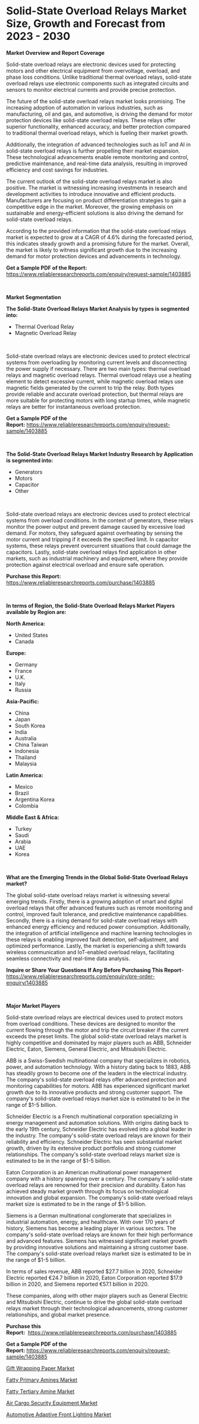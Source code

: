 <p><h1>Solid-State Overload Relays Market Size, Growth and Forecast from 2023 - 2030</h1></p><p><strong>Market Overview and Report Coverage</strong></p>
<p><p>Solid-state overload relays are electronic devices used for protecting motors and other electrical equipment from overvoltage, overload, and phase loss conditions. Unlike traditional thermal overload relays, solid-state overload relays use electronic components such as integrated circuits and sensors to monitor electrical currents and provide precise protection.</p><p>The future of the solid-state overload relays market looks promising. The increasing adoption of automation in various industries, such as manufacturing, oil and gas, and automotive, is driving the demand for motor protection devices like solid-state overload relays. These relays offer superior functionality, enhanced accuracy, and better protection compared to traditional thermal overload relays, which is fueling their market growth.</p><p>Additionally, the integration of advanced technologies such as IoT and AI in solid-state overload relays is further propelling their market expansion. These technological advancements enable remote monitoring and control, predictive maintenance, and real-time data analysis, resulting in improved efficiency and cost savings for industries.</p><p>The current outlook of the solid-state overload relays market is also positive. The market is witnessing increasing investments in research and development activities to introduce innovative and efficient products. Manufacturers are focusing on product differentiation strategies to gain a competitive edge in the market. Moreover, the growing emphasis on sustainable and energy-efficient solutions is also driving the demand for solid-state overload relays.</p><p>According to the provided information that the solid-state overload relays market is expected to grow at a CAGR of 4.6% during the forecasted period, this indicates steady growth and a promising future for the market. Overall, the market is likely to witness significant growth due to the increasing demand for motor protection devices and advancements in technology.</p></p>
<p><strong>Get a Sample PDF of the Report:</strong> <a href="https://www.reliableresearchreports.com/enquiry/request-sample/1403885">https://www.reliableresearchreports.com/enquiry/request-sample/1403885</a></p>
<p>&nbsp;</p>
<p><strong>Market Segmentation</strong></p>
<p><strong>The Solid-State Overload Relays Market Analysis by types is segmented into:</strong></p>
<p><ul><li>Thermal Overload Relay</li><li>Magnetic Overload Relay</li></ul></p>
<p>&nbsp;</p>
<p><p>Solid-state overload relays are electronic devices used to protect electrical systems from overloading by monitoring current levels and disconnecting the power supply if necessary. There are two main types: thermal overload relays and magnetic overload relays. Thermal overload relays use a heating element to detect excessive current, while magnetic overload relays use magnetic fields generated by the current to trip the relay. Both types provide reliable and accurate overload protection, but thermal relays are more suitable for protecting motors with long startup times, while magnetic relays are better for instantaneous overload protection.</p></p>
<p><strong>Get a Sample PDF of the Report:</strong>&nbsp;<a href="https://www.reliableresearchreports.com/enquiry/request-sample/1403885">https://www.reliableresearchreports.com/enquiry/request-sample/1403885</a></p>
<p>&nbsp;</p>
<p><strong>The Solid-State Overload Relays Market Industry Research by Application is segmented into:</strong></p>
<p><ul><li>Generators</li><li>Motors</li><li>Capacitor</li><li>Other</li></ul></p>
<p>&nbsp;</p>
<p><p>Solid-state overload relays are electronic devices used to protect electrical systems from overload conditions. In the context of generators, these relays monitor the power output and prevent damage caused by excessive load demand. For motors, they safeguard against overheating by sensing the motor current and tripping if it exceeds the specified limit. In capacitor systems, these relays prevent overcurrent situations that could damage the capacitors. Lastly, solid-state overload relays find application in other markets, such as industrial machinery and equipment, where they provide protection against electrical overload and ensure safe operation.</p></p>
<p><strong>Purchase this Report:</strong>&nbsp; <a href="https://www.reliableresearchreports.com/purchase/1403885">https://www.reliableresearchreports.com/purchase/1403885</a></p>
<p>&nbsp;</p>
<p><strong>In terms of Region, the Solid-State Overload Relays Market Players available by Region are:</strong></p>
<p>
    <p> <strong> North America: </strong>
        <ul>
            <li>United States</li>
            <li>Canada</li>
        </ul>
        </p> 
    <p> <strong> Europe: </strong>
        <ul>
            <li>Germany</li>
            <li>France</li>
            <li>U.K.</li>
            <li>Italy</li>
            <li>Russia</li>
        </ul>
        </p> 
    <p> <strong> Asia-Pacific: </strong>
        <ul>
            <li>China</li>
            <li>Japan</li>
            <li>South Korea</li>
            <li>India</li>
            <li>Australia</li>
            <li>China Taiwan</li>
            <li>Indonesia</li>
            <li>Thailand</li>
            <li>Malaysia</li>
        </ul>
        </p> 
    <p> <strong> Latin America: </strong>
        <ul>
            <li>Mexico</li>
            <li>Brazil</li>
            <li>Argentina Korea</li>
            <li>Colombia</li>
        </ul>
        </p> 
    <p> <strong> Middle East & Africa: </strong>
        <ul>
            <li>Turkey</li>
            <li>Saudi</li>
            <li>Arabia</li>
            <li>UAE</li>
            <li>Korea</li>
        </ul>
    </p>
    </p>
<p>&nbsp;</p>
<p><strong>What are the Emerging Trends in the Global Solid-State Overload Relays market?</strong></p>
<p><p>The global solid-state overload relays market is witnessing several emerging trends. Firstly, there is a growing adoption of smart and digital overload relays that offer advanced features such as remote monitoring and control, improved fault tolerance, and predictive maintenance capabilities. Secondly, there is a rising demand for solid-state overload relays with enhanced energy efficiency and reduced power consumption. Additionally, the integration of artificial intelligence and machine learning technologies in these relays is enabling improved fault detection, self-adjustment, and optimized performance. Lastly, the market is experiencing a shift towards wireless communication and IoT-enabled overload relays, facilitating seamless connectivity and real-time data analysis.</p></p>
<p><strong>Inquire or Share Your Questions If Any Before Purchasing This Report</strong>- <a href="https://www.reliableresearchreports.com/enquiry/pre-order-enquiry/1403885">https://www.reliableresearchreports.com/enquiry/pre-order-enquiry/1403885</a></p>
<p>&nbsp;</p>
<p><strong>Major Market Players</strong></p>
<p><p>Solid-state overload relays are electrical devices used to protect motors from overload conditions. These devices are designed to monitor the current flowing through the motor and trip the circuit breaker if the current exceeds the preset limits. The global solid-state overload relays market is highly competitive and dominated by major players such as ABB, Schneider Electric, Eaton, Siemens, General Electric, and Mitsubishi Electric.</p><p>ABB is a Swiss-Swedish multinational company that specializes in robotics, power, and automation technology. With a history dating back to 1883, ABB has steadily grown to become one of the leaders in the electrical industry. The company's solid-state overload relays offer advanced protection and monitoring capabilities for motors. ABB has experienced significant market growth due to its innovative products and strong customer support. The company's solid-state overload relays market size is estimated to be in the range of $1-5 billion.</p><p>Schneider Electric is a French multinational corporation specializing in energy management and automation solutions. With origins dating back to the early 19th century, Schneider Electric has evolved into a global leader in the industry. The company's solid-state overload relays are known for their reliability and efficiency. Schneider Electric has seen substantial market growth, driven by its extensive product portfolio and strong customer relationships. The company's solid-state overload relays market size is estimated to be in the range of $1-5 billion.</p><p>Eaton Corporation is an American multinational power management company with a history spanning over a century. The company's solid-state overload relays are renowned for their precision and durability. Eaton has achieved steady market growth through its focus on technological innovation and global expansion. The company's solid-state overload relays market size is estimated to be in the range of $1-5 billion.</p><p>Siemens is a German multinational conglomerate that specializes in industrial automation, energy, and healthcare. With over 170 years of history, Siemens has become a leading player in various sectors. The company's solid-state overload relays are known for their high performance and advanced features. Siemens has witnessed significant market growth by providing innovative solutions and maintaining a strong customer base. The company's solid-state overload relays market size is estimated to be in the range of $1-5 billion.</p><p>In terms of sales revenue, ABB reported $27.7 billion in 2020, Schneider Electric reported €24.7 billion in 2020, Eaton Corporation reported $17.9 billion in 2020, and Siemens reported €57.1 billion in 2020.</p><p>These companies, along with other major players such as General Electric and Mitsubishi Electric, continue to drive the global solid-state overload relays market through their technological advancements, strong customer relationships, and global market presence.</p></p>
<p><strong>Purchase this Report:</strong>&nbsp;&nbsp;<a href="https://www.reliableresearchreports.com/purchase/1403885">https://www.reliableresearchreports.com/purchase/1403885</a></p>
<p></p>
<p><strong>Get a Sample PDF of the Report:</strong>&nbsp;<a href="https://www.reliableresearchreports.com/enquiry/request-sample/1403885">https://www.reliableresearchreports.com/enquiry/request-sample/1403885</a></p>
<p><p><a href="https://www.linkedin.com/pulse/gift-wrapping-paper-market-size-growth-forecast-from-2023-fhufe/">Gift Wrapping Paper Market</a></p><p><a href="https://github.com/Chiragrp22/Market-Research-Report-List-1/blob/main/fatty-primary-amines-market.md">Fatty Primary Amines Market</a></p><p><a href="https://github.com/Chiragrp23/Market-Research-Report-List-1/blob/main/fatty-tertiary-amine-market.md">Fatty Tertiary Amine Market</a></p><p><a href="https://medium.com/@isidrowolff1966/air-cargo-security-equipment-market-size-and-market-trends-complete-industry-overview-2023-to-82d6097254cd">Air Cargo Security Equipment Market</a></p><p><a href="https://medium.com/@abbieparker1964/automotive-adaptive-front-lighting-market-insights-into-market-cagr-market-trends-and-growth-4f2c846d1820">Automotive Adaptive Front Lighting Market</a></p></p>